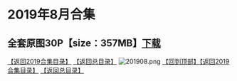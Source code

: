 # 2019年8月合集
## 全套原图30P【size：357MB】[下载]()
[【返回2019合集目录】](/2019年VIP作品合集/README.md)
[【返回总目录】](/README.md)
![201908.png](https://www.nsaimg.com/2020/04/02/5e85ad2bbe249.png)
[【回到顶部】](#readme)[【返回2019合集目录】](/2019年VIP作品合集/README.md)
[【返回总目录】](/README.md)

